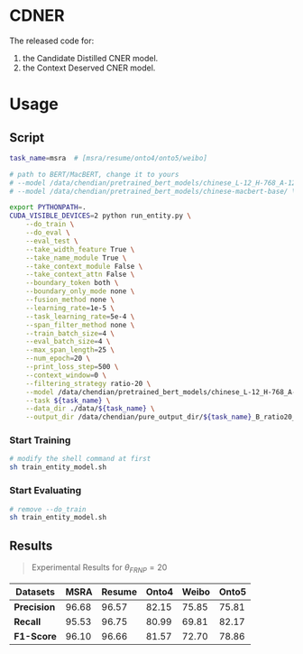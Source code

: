 # CDNER
The released code for:
1) the Candidate Distilled CNER model.
2) the Context Deserved CNER model.


# Usage

## Script
```bash
task_name=msra  # [msra/resume/onto4/onto5/weibo]

# path to BERT/MacBERT, change it to yours
# --model /data/chendian/pretrained_bert_models/chinese_L-12_H-768_A-12/ \
# --model /data/chendian/pretrained_bert_models/chinese-macbert-base/ \

export PYTHONPATH=.
CUDA_VISIBLE_DEVICES=2 python run_entity.py \
    --do_train \
    --do_eval \
    --eval_test \
    --take_width_feature True \
    --take_name_module True \
    --take_context_module False \
    --take_context_attn False \
    --boundary_token both \
    --boundary_only_mode none \
    --fusion_method none \
    --learning_rate=1e-5 \
    --task_learning_rate=5e-4 \
    --span_filter_method none \
    --train_batch_size=4 \
    --eval_batch_size=4 \
    --max_span_length=25 \
    --num_epoch=20 \
    --print_loss_step=500 \
    --context_window=0 \
    --filtering_strategy ratio-20 \
    --model /data/chendian/pretrained_bert_models/chinese_L-12_H-768_A-12/ \
    --task ${task_name} \
    --data_dir ./data/${task_name} \
    --output_dir /data/chendian/pure_output_dir/${task_name}_B_ratio20_221012 \
```

### Start Training

```bash
# modify the shell command at first
sh train_entity_model.sh
```

### Start Evaluating

```bash
# remove --do_train
sh train_entity_model.sh
```

## Results

> Experimental Results for $\theta_{FRNP} = 20$

Datasets  |  MSRA   | Resume | Onto4 | Weibo | Onto5 |
---- |  ----   | ----   | ----  | ----  | ----  |
**Precision** | 96.68 | 96.57 | 82.15 | 75.85 | 75.81 |
**Recall** | 95.53 | 96.75 | 80.99 | 69.81 | 82.17 |
**F1-Score** | 96.10 | 96.66 | 81.57 | 72.70 | 78.86 |